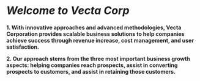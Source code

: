 # **_Welcome to Vecta Corp_**

**1. With innovative approaches and advanced methodologies, Vecta Corporation provides scalable business solutions to help companies achieve success through revenue increase, cost management, and user satisfaction.**  

**2. Our approach stems from the three most important business growth aspects: helping companies reach prospects, assist in converting prospects to customers, and assist in retaining those customers.**
